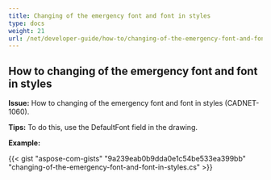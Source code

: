 ```yaml
---
title: Changing of the emergency font and font in styles 
type: docs
weight: 21
url: /net/developer-guide/how-to/changing-of-the-emergency-font-and-font-in-styles/
---
```


## **How to changing of the emergency font and font in styles**

**Issue:** How to changing of the emergency font and font in styles (CADNET-1060).

**Tips:** To do this, use the DefaultFont field in the drawing.

**Example:**

{{< gist "aspose-com-gists" "9a239eab0b9dda0e1c54be533ea399bb" "changing-of-the-emergency-font-and-font-in-styles.cs" >}}